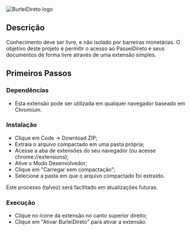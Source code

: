 ![BurleiDireto logo](https://i.imgur.com/BC0JacA.png)

## Descrição

Conhecimento deve ser livre, e não isolado por barreiras monetárias.
O objetivo deste projeto é permitir o acesso ao PasseiDireto e seus documentos de forma livre através de uma extensão simples.

## Primeiros Passos

### Dependências

- Esta extensão pode ser utilizada em qualquer navegador baseado em Chromium.

### Instalação

- Clique em Code -> Download ZIP;
- Extraia o arquivo compactado em uma pasta própria;
- Acesse a aba de extensões do seu navegador (ou acesse chrome://extensions);
- Ative o Modo Desenvolvedor;
- Clique em "Carregar sem compactação";
- Selecione a pasta em que o arquivo compactado foi extraído.

Este processo (talvez) será facilitado em atualizações futuras.

### Execução

- Clique no ícone da extensão no canto superior direito;
- Clique em "Ativar BurleiDireto" para ativar a extensão.
